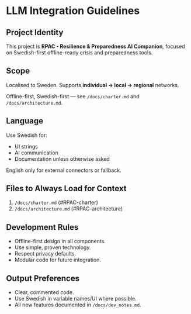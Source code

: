 # LLM Integration Guidelines

## Project Identity

This project is **RPAC - Resilience & Preparedness AI Companion**, focused on Swedish-first offline-ready crisis and preparedness tools.

## Scope

Localised to Sweden. Supports **individual → local → regional** networks.

Offline-first, Swedish-first — see `/docs/charter.md` and `/docs/architecture.md`.

## Language

Use Swedish for:

- UI strings
- AI communication
- Documentation unless otherwise asked

English only for external connectors or fallback.

## Files to Always Load for Context

1. `/docs/charter.md` (#RPAC-charter)
2. `/docs/architecture.md` (#RPAC-architecture)

## Development Rules

- Offline-first design in all components.
- Use simple, proven technology.
- Respect privacy defaults.
- Modular code for future integration.

## Output Preferences

- Clear, commented code.
- Use Swedish in variable names/UI where possible.
- All new features documented in `/docs/dev_notes.md`.